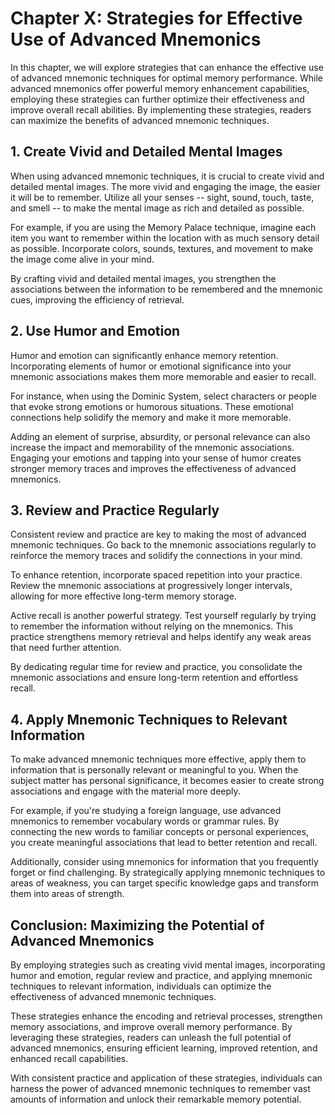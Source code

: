 Chapter X: Strategies for Effective Use of Advanced Mnemonics
=============================================================

In this chapter, we will explore strategies that can enhance the effective use of advanced mnemonic techniques for optimal memory performance. While advanced mnemonics offer powerful memory enhancement capabilities, employing these strategies can further optimize their effectiveness and improve overall recall abilities. By implementing these strategies, readers can maximize the benefits of advanced mnemonic techniques.

**1. Create Vivid and Detailed Mental Images**
----------------------------------------------

When using advanced mnemonic techniques, it is crucial to create vivid and detailed mental images. The more vivid and engaging the image, the easier it will be to remember. Utilize all your senses -- sight, sound, touch, taste, and smell -- to make the mental image as rich and detailed as possible.

For example, if you are using the Memory Palace technique, imagine each item you want to remember within the location with as much sensory detail as possible. Incorporate colors, sounds, textures, and movement to make the image come alive in your mind.

By crafting vivid and detailed mental images, you strengthen the associations between the information to be remembered and the mnemonic cues, improving the efficiency of retrieval.

**2. Use Humor and Emotion**
----------------------------

Humor and emotion can significantly enhance memory retention. Incorporating elements of humor or emotional significance into your mnemonic associations makes them more memorable and easier to recall.

For instance, when using the Dominic System, select characters or people that evoke strong emotions or humorous situations. These emotional connections help solidify the memory and make it more memorable.

Adding an element of surprise, absurdity, or personal relevance can also increase the impact and memorability of the mnemonic associations. Engaging your emotions and tapping into your sense of humor creates stronger memory traces and improves the effectiveness of advanced mnemonics.

**3. Review and Practice Regularly**
------------------------------------

Consistent review and practice are key to making the most of advanced mnemonic techniques. Go back to the mnemonic associations regularly to reinforce the memory traces and solidify the connections in your mind.

To enhance retention, incorporate spaced repetition into your practice. Review the mnemonic associations at progressively longer intervals, allowing for more effective long-term memory storage.

Active recall is another powerful strategy. Test yourself regularly by trying to remember the information without relying on the mnemonics. This practice strengthens memory retrieval and helps identify any weak areas that need further attention.

By dedicating regular time for review and practice, you consolidate the mnemonic associations and ensure long-term retention and effortless recall.

**4. Apply Mnemonic Techniques to Relevant Information**
--------------------------------------------------------

To make advanced mnemonic techniques more effective, apply them to information that is personally relevant or meaningful to you. When the subject matter has personal significance, it becomes easier to create strong associations and engage with the material more deeply.

For example, if you're studying a foreign language, use advanced mnemonics to remember vocabulary words or grammar rules. By connecting the new words to familiar concepts or personal experiences, you create meaningful associations that lead to better retention and recall.

Additionally, consider using mnemonics for information that you frequently forget or find challenging. By strategically applying mnemonic techniques to areas of weakness, you can target specific knowledge gaps and transform them into areas of strength.

**Conclusion: Maximizing the Potential of Advanced Mnemonics**
--------------------------------------------------------------

By employing strategies such as creating vivid mental images, incorporating humor and emotion, regular review and practice, and applying mnemonic techniques to relevant information, individuals can optimize the effectiveness of advanced mnemonic techniques.

These strategies enhance the encoding and retrieval processes, strengthen memory associations, and improve overall memory performance. By leveraging these strategies, readers can unleash the full potential of advanced mnemonics, ensuring efficient learning, improved retention, and enhanced recall capabilities.

With consistent practice and application of these strategies, individuals can harness the power of advanced mnemonic techniques to remember vast amounts of information and unlock their remarkable memory potential.
